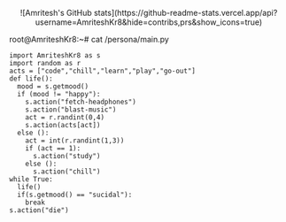 <p style="text-align:center;">![Amritesh's GitHub stats](https://github-readme-stats.vercel.app/api?username=AmriteshKr8&hide=contribs,prs&show_icons=true)
</p>

root@AmriteshKr8:~# cat /persona/main.py
```
import AmriteshKr8 as s
import random as r
acts = ["code","chill","learn","play","go-out"]
def life():
  mood = s.getmood()
  if (mood != "happy"):
    s.action("fetch-headphones")
    s.action("blast-music")
    act = r.randint(0,4)
    s.action(acts[act])
  else ():
    act = int(r.randint(1,3))
    if (act == 1):
      s.action("study")
    else ():
      s.action("chill")
while True:
  life()
  if(s.getmood() == "sucidal"):
    break
s.action("die")
```
